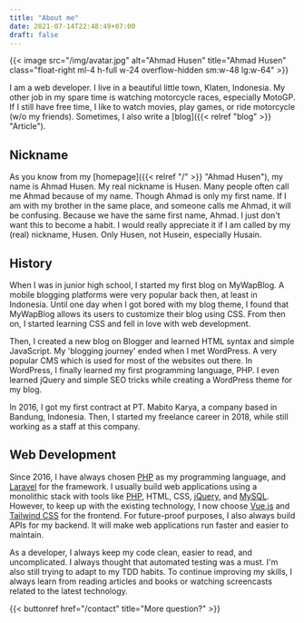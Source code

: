 ```yaml
---
title: "About me"
date: 2021-07-14T22:48:49+07:00
draft: false
---
```


{{< image src="/img/avatar.jpg" alt="Ahmad Husen" title="Ahmad Husen" class="float-right ml-4 h-full w-24 overflow-hidden sm:w-48 lg:w-64" >}}

I am a web developer. I live in a beautiful little town, Klaten, Indonesia. My other job in my spare time is watching motorcycle races, especially MotoGP. If I still have free time, I like to watch movies, play games, or ride motorcycle (w/o my friends). Sometimes, I also write a [blog]({{< relref "blog" >}} "Article").

## Nickname

As you know from my [homepage]({{< relref "/" >}} "Ahmad Husen"), my name is Ahmad Husen. My real nickname is Husen. Many people often call me Ahmad because of my name. Though Ahmad is only my first name. If I am with my brother in the same place, and someone calls me Ahmad, it will be confusing. Because we have the same first name, Ahmad. I just don't want this to become a habit. I would really appreciate it if I am called by my (real) nickname, Husen. Only Husen, not Husein, especially Husain.

## History

When I was in junior high school, I started my first blog on MyWapBlog. A mobile blogging platforms were very popular back then, at least in Indonesia. Until one day when I got bored with my blog theme, I found that MyWapBlog allows its users to customize their blog using CSS. From then on, I started learning CSS and fell in love with web development.

Then, I created a new blog on Blogger and learned HTML syntax and simple JavaScript. My 'blogging journey' ended when I met WordPress. A very popular CMS which is used for most of the websites out there. In WordPress, I finally learned my first programming language, PHP. I even learned jQuery and simple SEO tricks while creating a WordPress theme for my blog.

In 2016, I got my first contract at PT. Mabito Karya, a company based in Bandung, Indonesia. Then, I started my freelance career in 2018, while still working as a staff at this company.

## Web Development

Since 2016, I have always chosen [PHP](https://www.php.net/ 'PHP') as my programming language, and [Laravel](https://laravel.com/ 'Laravel') for the framework. I usually build web applications using a monolithic stack with tools like [PHP](https://www.php.net/ 'PHP'), HTML, CSS, [jQuery](https://jquery.com/ 'jQuery'), and [MySQL](https://www.mysql.com/ 'MySQL'). However, to keep up with the existing technology, I now choose [Vue.js](https://vuejs.org/ 'Vue.js') and [Tailwind CSS](https://tailwindcss.com/ 'TailwindCSS') for the frontend. For future-proof purposes, I also always build APIs for my backend. It will make web applications run faster and easier to maintain.

As a developer, I always keep my code clean, easier to read, and uncomplicated. I always thought that automated testing was a must. I'm also still trying to adapt to my TDD habits. To continue improving my skills, I always learn from reading articles and books or watching screencasts related to the latest technology.

{{< buttonref href="/contact" title="More question?" >}}
